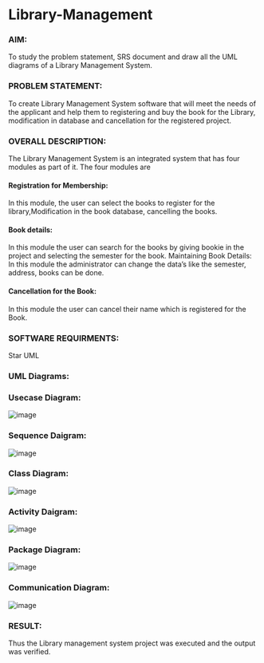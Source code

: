 # Library-Management
### AIM:
To study the problem statement, SRS document and draw all the UML diagrams of a Library Management System.
### PROBLEM STATEMENT:
To create Library Management System software that will meet the needs of the applicant
and help them to registering and buy the book for the Library, modification in database and
cancellation for the registered project.
### OVERALL DESCRIPTION:
The Library Management System is an integrated system that has four modules as part of
it. The four modules are
#### Registration for Membership:
In this module, the user can select the books to register for the library,Modification in the book
database, cancelling the books.
#### Book details:
In this module the user can search for the books by giving bookie in the project and selecting
the semester for the book.
Maintaining Book Details:
In this module the administrator can change the data’s like the semester, address, books can be
done.
#### Cancellation for the Book:
In this module the user can cancel their name which is registered for the Book.
### SOFTWARE REQUIRMENTS:
Star UML
### UML Diagrams:
### Usecase Diagram:
![image](https://github.com/Niroshassithanathan/Library-Management/assets/121418437/6d1366e2-8caa-4e48-a96d-bf3ed0999790)

### Sequence Daigram:
![image](https://github.com/Niroshassithanathan/Library-Management/assets/121418437/ddc1d7ec-280a-4b29-82ca-3a37cf1de8c5)

### Class Diagram:
![image](https://github.com/Niroshassithanathan/Library-Management/assets/121418437/4d0c40cd-20e2-457e-acef-c41d986bb417)

### Activity Daigram:
![image](https://github.com/Niroshassithanathan/Library-Management/assets/121418437/b15dbc20-f079-4d5d-878a-5b1df92ea1ed)

### Package Diagram:
![image](https://github.com/Niroshassithanathan/Library-Management/assets/121418437/b83f9697-86b7-49fc-961e-0638fa639c1c)

### Communication Diagram:
![image](https://github.com/Niroshassithanathan/Library-Management/assets/121418437/ce8ecbdf-8ef5-4bd3-ad12-fa3d75f83a0b)

### RESULT:
Thus the Library management system project was executed and the output was verified.
